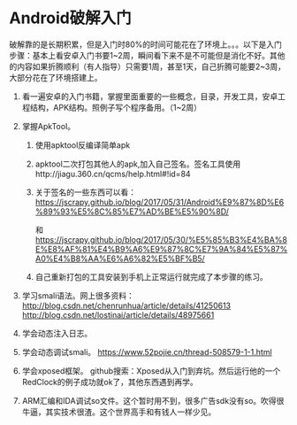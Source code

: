 # Android破解入门

破解靠的是长期积累，但是入门时80%的时间可能花在了环境上。。。以下是入门步骤：基本上看安卓入门书要1~2周，瞬间看下来不是不可能但是消化不好。其他的内容如果折腾顺利（有人指导）只需要1周，甚至1天，自己折腾可能要2~3周，大部分花在了环境搭建上。

1. 看一遍安卓的入门书籍，掌握里面重要的一些概念，目录，开发工具，安卓工程结构，APK结构。照例子写个程序备用。（1~2周）

2. 掌握ApkTool。

   1. 使用apktool反编译简单apk

   2. apktool二次打包其他人的apk,加入自己签名。签名工具使用http://jiagu.360.cn/qcms/help.html#!id=84 

   3. 关于签名的一些东西可以看：https://jscrapy.github.io/blog/2017/05/31/Android%E9%87%8D%E6%89%93%E5%8C%85%E7%AD%BE%E5%90%8D/

         和  https://jscrapy.github.io/blog/2017/05/30/%E5%85%B3%E4%BA%8E%E8%AF%81%E4%B9%A6%E9%87%8C%E7%9A%84%E5%87%A0%E4%B8%AA%E6%A6%82%E5%BF%B5/

   4. 自己重新打包的工具安装到手机上正常运行就完成了本步骤的练习。

3. 学习smali语法。网上很多资料：http://blog.csdn.net/chenrunhua/article/details/41250613   http://blog.csdn.net/lostinai/article/details/48975661  

4. 学会动态注入日志。

5. 学会动态调试smali。 https://www.52pojie.cn/thread-508579-1-1.html  

6. 学会xposed框架。 github搜索：Xposed从入门到弃坑。然后运行他的一个RedClock的例子成功就ok了，其他东西遇到再学。

7. ARM汇编和IDA调试so文件。这个暂时用不到，很多广告sdk没有so。吹得很牛逼，其实技术很渣。这个世界高手和有钱人一样少见。



